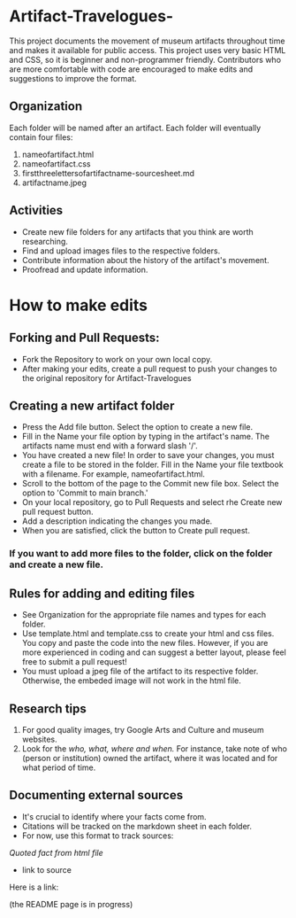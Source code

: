 # Artifact-Travelogues-
This project documents the movement of museum artifacts throughout time and makes it available for public access. This project uses very basic HTML and CSS, so it is beginner and non-programmer friendly. Contributors who are more comfortable with code are encouraged to make edits and suggestions to improve the format.  

## Organization 
Each folder will be named after an artifact. Each folder will eventually contain four files:
1. nameofartifact.html
2. nameofartifact.css
3. firstthreelettersofartifactname-sourcesheet.md
4. artifactname.jpeg 


## Activities
* Create new file folders for any artifacts that you think are worth researching. 
* Find and upload images files to the respective folders.
* Contribute information about the history of the artifact's movement. 
* Proofread and update information.

# How to make edits 

## Forking and Pull Requests:
* Fork the Repository to work on your own local copy. 
* After making your edits, create a pull request to push your changes to the original repository for Artifact-Travelogues 

## Creating a new artifact folder 
* Press the Add file button. Select the option to create a new file. 
* Fill in the Name your file option by typing in the artifact's name. The artifacts name must end with a forward slash '/'.
* You have created a new file! In order to save your changes, you must create a file to be stored in the folder. Fill in the Name your file textbook with a filename. For example, nameofartifact.html. 
* Scroll to the bottom of the page to the Commit new file box. Select the option to 'Commit to main branch.'
* On your local repository, go to Pull Requests and select rhe Create new pull request button.
* Add a description indicating the changes you made. 
* When you are satisfied, click the button to Create pull request.

### If you want to add more files to the folder, click on the folder and create a new file. 

## Rules for adding and editing files
* See Organization for the appropriate file names and types for each folder. 
* Use template.html and template.css to create your html and css files. You copy and paste the code into the new files. However, if you are more experienced in coding and can suggest a better layout, please feel free to submit a pull request! 
* You must upload a jpeg file of the artifact to its respective folder. Otherwise, the embeded image will not work in the html file.


## Research tips
1. For good quality images, try Google Arts and Culture and museum websites.
2. Look for the *who, what, where and when.* For instance, take note of who (person or institution) owned the artifact, where it was located and for what period of time. 

## Documenting external sources 
* It's crucial to identify where your facts come from.
* Citations will be tracked on the markdown sheet in each folder. 
* For now, use this format to track sources: 

*Quoted fact from html file*
* link to source 

Here is a link: 

(the README page is in progress)

